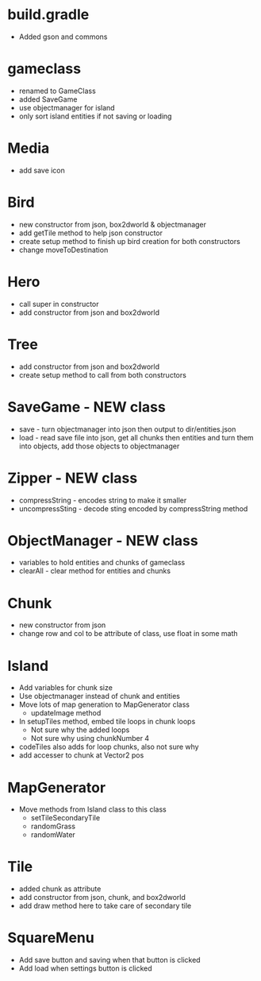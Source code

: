 # build.gradle
* Added gson and commons

# gameclass
* renamed to GameClass
* added SaveGame
* use objectmanager for island
* only sort island entities if not saving or loading

# Media
* add save icon

# Bird
* new constructor from json, box2dworld & objectmanager
* add getTile method to help json constructor
* create setup method to finish up bird creation for both constructors
* change moveToDestination

# Hero
* call super in constructor
* add constructor from json and box2dworld

# Tree
* add constructor from json and box2dworld
* create setup method to call from both constructors

# SaveGame - NEW class
* save - turn objectmanager into json then output to dir/entities.json
* load -  read save file into json, get all chunks then entities and turn them into objects, add those objects to objectmanager

# Zipper - NEW class
* compressString - encodes string to make it smaller
* uncompressSting - decode sting encoded by compressString method

# ObjectManager - NEW class
* variables to hold entities and chunks of gameclass
* clearAll - clear method for entities and chunks

# Chunk
* new constructor from json
* change row and col to be attribute of class, use float in some math

# Island
* Add variables for chunk size
* Use objectmanager instead of chunk and entities
* Move lots of map generation to MapGenerator class
  * updateImage method
* In setupTiles method, embed tile loops in chunk loops
  * Not sure why the added loops
  * Not sure why using chunkNumber 4
* codeTiles also adds for loop chunks, also not sure why
* add accesser to chunk at Vector2 pos

# MapGenerator
* Move methods from Island class to this class
  * setTileSecondaryTile
  * randomGrass
  * randomWater

# Tile
* added chunk as attribute
* add constructor from json, chunk, and box2dworld
* add draw method here to take care of secondary tile

# SquareMenu
* Add save button and saving when that button is clicked
* Add load when settings button is clicked
